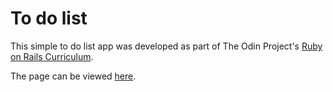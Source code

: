 # To do list

This simple to do list app was developed as part of The Odin Project's [Ruby on Rails Curriculum](http://www.theodinproject.com). 

The page can be viewed [here](https://naomiflagg.github.io/to-do-list/.).
